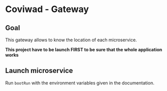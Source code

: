 # Coviwad - Gateway

## Goal

This gateway allows to know the location of each microservice.

**This project have to be launch FIRST to be sure that the whole application works**

## Launch microservice

Run `bootRun` with the environment variables given in the documentation.